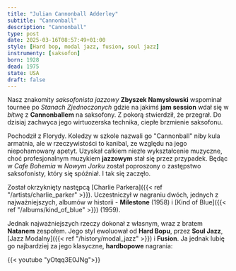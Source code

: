 ```yaml
---
title: "Julian Cannonball Adderley"
subtitle: "Cannonball"
description: "Cannonball"
type: post
date: 2025-03-16T08:57:49+01:00
style: [Hard bop, modal jazz, fusion, soul jazz] 
instrumenty: [saksofon]
born: 1928
dead: 1975
state: USA
draft: false
---
```

Nasz znakomity *saksofonista jazzowy* __Zbyszek Namysłowski__ wspominał tournee po *Stanach Zjednoczonych* gdzie na jakimś __jam session__ wdał się w *bitwę* z 
__Cannonballem__ na saksofony. Z pokorą stwierdził, że przegrał. Do dzisiaj zachwyca jego wirtuozerska technika, ciepłe brzmienie saksofonu.

Pochodził z Florydy. Koledzy w szkole nazwali go "Cannonball" niby kula armatnia, ale w rzeczywistości to kanibal, ze względu na jego niepohamowany apetyt.
Uzyskał całkiem niezłe wykształcenie muzyczne, choć profesjonalnym muzykiem __jazzowym__ stał się przez przypadek. 
Będąc w *Cafe Bohemia* w *Nowym Jorku* został poproszony o zastępstwo saksofonisty, który się spóźniał. I tak się zaczęło.

Został okrzyknięty następcą [Charlie Parkera]({{< ref "/artists/charlie_parker" >}}). Uczestniczył w nagraniu dwóch, jednych z najważniejszych,
albumów w historii - __Milestone__ (1958) i [Kind of Blue]({{< ref "/albums/kind_of_blue" >}}) (1959).

Jednak najważniejszych rzeczy dokonał z własnym, wraz z bratem __Natanem__ zespołem. Jego styl ewoluował od __Hard Bopu__, przez __Soul Jazz__, 
[Jazz Modalny]({{< ref "/history/modal_jazz" >}}) i __Fusion__. Ja jednak lubię go najbardziej za jego klasyczne, __hardbopowe__ nagrania:

{{< youtube "yOtqq3E0JNg">}}